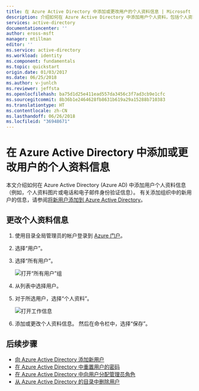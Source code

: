 ```yaml
---
title: 在 Azure Active Directory 中添加或更改用户的个人资料信息 | Microsoft Docs
description: 介绍如何在 Azure Active Directory 中添加用户个人资料，包括个人资料照片
services: active-directory
documentationcenter: ''
author: eross-msft
manager: mtillman
editor: ''
ms.service: active-directory
ms.workload: identity
ms.component: fundamentals
ms.topic: quickstart
origin.date: 01/03/2017
ms.date: 06/25/2018
ms.author: v-junlch
ms.reviewer: jeffsta
ms.openlocfilehash: ba75d1d25e411ead557da3456c3f7ad3cb9e1cfc
ms.sourcegitcommit: 8b36b1e2464628fb8631b619a29a15288b710383
ms.translationtype: HT
ms.contentlocale: zh-CN
ms.lasthandoff: 06/26/2018
ms.locfileid: "36948671"
---
```

# <a name="add-or-change-profile-information-for-a-user-in-azure-active-directory"></a>在 Azure Active Directory 中添加或更改用户的个人资料信息
本文介绍如何在 Azure Active Directory (Azure AD) 中添加用户个人资料信息（例如，个人资料图片或电话和电子邮件身份验证信息）。 有关添加组织中的新用户的信息，请参阅[将新用户添加到 Azure Active Directory](../add-users-azure-active-directory.md)。

## <a name="to-change-profile-information"></a>更改个人资料信息
1. 使用目录全局管理员的帐户登录到 [Azure 门户](https://portal.azure.cn)。

2. 选择“用户”。

3. 选择“所有用户”。

   ![打开“所有用户”组](./media/active-directory-users-profile-azure-portal/create-users-open-users-blade.png)
4. 从列表中选择用户。
5. 对于所选用户，选择“个人资料”。

    ![打开工作信息](./media/active-directory-users-profile-azure-portal/active-directory-create-users-profile.png)
6. 添加或更改个人资料信息。 然后在命令栏中，选择“保存”。

## <a name="next-steps"></a>后续步骤
- [向 Azure Active Directory 添加新用户](../add-users-azure-active-directory.md)
- [在 Azure Active Directory 中重置用户的密码](active-directory-users-reset-password-azure-portal.md)
- [在 Azure Active Directory 中向用户分配管理员角色](active-directory-users-assign-role-azure-portal.md)
- [从 Azure Active Directory 的目录中删除用户](../add-users-azure-active-directory.md)

